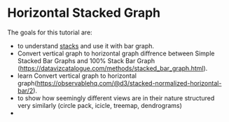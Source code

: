 # Horizontal Stacked Graph
The goals for this tutorial are:

- to understand [stacks](https://d3js.org/d3-shape/stack) and use it with bar graph.
- Convert vertical graph to horizontal graph diffrence between Simple Stacked Bar Graphs and 100% Stack Bar Graph (https://datavizcatalogue.com/methods/stacked_bar_graph.html).
- learn Convert vertical graph to horizontal graph(https://observablehq.com/@d3/stacked-normalized-horizontal-bar/2).
- to show how seemingly different views are in their nature structured very similarly (circle pack, icicle, treemap, dendrograms)
- 